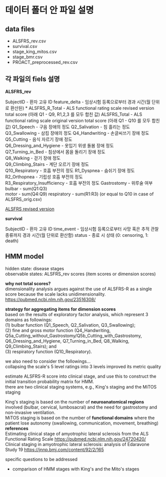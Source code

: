 # 데이터 폴더 안 파일 설명 

## data files 
- ALSFRS_rev.csv
- survival.csv
- stage_king_mitos.csv
- stage_bmr.csv 
- PROACT_preprocessed_rev.csv

## 각 파일의 fiels 설명   

**ALSFRS_rev** 

SubjectID - 환자 고유 ID 
feature_delta - 임상시험 등록으로부터 경과 시간(월 단위로 환산된) *
ALSFRS_R_Total - ALS functional rating scale revised version total score (아래 Q1 - Q9, R1,2,3 를 모두 합친 값)
ALSFRS_Total - ALS functional rating scale original version total score (아래 Q1 - Q10 를 모두 합친 값)
Q1_Speech - 구음 장애의 정도 
Q2_Salivation - 침 흘리는 정도          
Q3_Swallowing - 삼킴 장애의 정도 
Q4_Handwriting  - 손글씨쓰기 장애 정도             
Q5_Cutting  - 음식 자르기 장애 정도  
Q6_Dressing_and_Hygiene - 옷입기 위생 돌봄 장애 정도      
Q7_Turning_in_Bed - 침상에서 몸을 돌리기 장애 정도        
Q8_Walking - 걷기 장애 정도       
Q9_Climbing_Stairs - 계단 오르기 장애 정도       
Q10_Respiratory - 호흡 부전의 정도 
R1_Dyspnea - 숨쉬기 장애 정도         
R2_Orthopnea  - 기립성 호흡 부전의 정도           
R3_Respiratory_Insufficiency - 호흡 부전의 정도 
Gastrostomy - 위루술 여부 
bulbar - sum(Q1:Q3)  
motor - sum(Q4:Q9)
respiratory - sum(R1:R3) (or equal to Q10 in case of ALSFRS_orig.csv)     

[ALSFRS revised version](https://www.encals.eu/wp-content/uploads/2016/09/ALS-Functional-Rating-Scale-Revised-fill-in-form.pdf)

**survival**  

SubjectID - 환자 고유 ID 
time_event - 임상시험 등록으로부터 사망 혹은 추적 관찰 종류까지 경과 시간(월 단위로 환산함) 
status - 종료 시 상태 (0: censoring, 1: death)  


## HMM model   
hidden state: disease stages      
observable states: ALSFRS_rev scores (item scores or dimension scores)      

**why not total scores?**   
dimensionality analysis argues against the use of ALSFRS-R as a single score because the scale lacks unidimensionality.   
https://pubmed.ncbi.nlm.nih.gov/23516308/    

**strategy for aggregating items for dimension scores**     
based on the results of exploratory factor analysis, which represent 3 domains as followings:    
(1) bulbar function (Q1_Speech, Q2_Salivation, Q3_Swallowing);    
(2) fine and gross motor function (Q4_Handwriting, Q5a_Cutting_without_Gastrostomy/Q5b_Cutting_with_Gastrostomy, Q6_Dressing_and_Hygiene, Q7_Turning_in_Bed, Q8_Walking, Q9_Climbing_Stairs); and  
(3) respiratory function (Q10_Respiratory).    

we also need to consider the followings...   
collapsing the scale's 5 level ratings into 3 levels improved its metric quality       

estimate ALSFRS-R score into clinical stage, and use this to construct the initial transition probability matrix for HMM.   
there are two clinical staging systems, e.g., King's staging and the MiTOS staging    
 
King's staging is based on the number of **neuroanatomical regions** involved (bulbar, cervical, lumbosacral) and the need for gastrostomy and non-invasive ventilation.    
MiTOS staging is based on the number of **functional domains** where the patient lose autonomy (swallowing, communication, movement, breathing)    
**references**        
Estimating clinical stage of amyotrophic lateral sclerosis from the ALS Functional Rating Scale https://pubmed.ncbi.nlm.nih.gov/24720420/    
Clinical staging in amyotrophic lateral sclerosis: analysis of Edaravone Study 19 https://jnnp.bmj.com/content/92/2/165    


specific questions to be addressed      
- comparison of HMM stages with King's and the Mito's stages    







